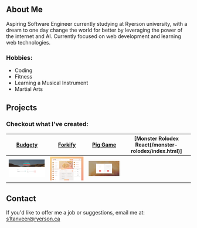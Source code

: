 ## About Me

Aspiring Software Engineer currently studying at Ryerson university, with a dream to one day change the world for better by leveraging the power of the internet and AI. Currently focused on web development and learning web technologies.

### Hobbies:
* Coding 
* Fitness
* Learning a Musical Instrument
* Martial Arts

## Projects

### Checkout what I've created:

[Budgety](/Budgety/index.html) | [Forkify](/forkify/index.html)| [Pig Game](/pigGame/index.html)|[Monster Rolodex React(/monster-rolodex/index.html)]
------------------------------ | ------------------------------|--------------------------------|--------------------------------
![Budgety](/Budgety/Budgety.png)|![Forkify](/forkify/img/forkify.png)|![Pig Game](/pigGame/pigGame.png)

## Contact

If you'd like to offer me a job or suggestions, email me at: s1tanveer@ryerson.ca

